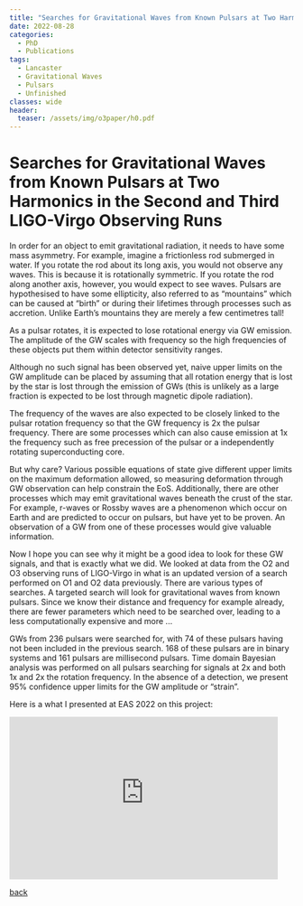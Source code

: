 ```yaml
---
title: "Searches for Gravitational Waves from Known Pulsars at Two Harmonics in the Second and Third LIGO-Virgo Observing Runs"
date: 2022-08-28
categories:
  - PhD
  - Publications
tags:
  - Lancaster
  - Gravitational Waves
  - Pulsars
  - Unfinished
classes: wide
header:
  teaser: /assets/img/o3paper/h0.pdf
---
```


# Searches for Gravitational Waves from Known Pulsars at Two Harmonics in the Second and Third LIGO-Virgo Observing Runs

In order for an object to emit gravitational radiation, it needs to have some mass asymmetry. For example, imagine a frictionless rod submerged in water. If you rotate the rod about its long axis, you would not observe any waves. This is because it is rotationally symmetric. If you rotate the rod along another axis, however, you would expect to see waves. Pulsars are hypothesised to have some ellipticity, also referred to as “mountains” which can be caused at “birth” or during their lifetimes through processes such as accretion. Unlike Earth’s mountains they are merely a few centimetres tall!

As a pulsar rotates, it is expected to lose rotational energy via GW emission. The amplitude of the GW scales with frequency so the high frequencies of these objects put them within detector sensitivity ranges. 

Although no such signal has been observed yet, naive upper limits on the GW amplitude can be placed by assuming that all rotation energy that is lost by the star is lost through the emission of GWs (this is unlikely as a large fraction is expected to be lost through magnetic dipole radiation).

The frequency of the waves are also expected to be closely linked to the pulsar rotation frequency so that the GW frequency is 2x the pulsar frequency. There are some processes which can also cause emission at 1x the frequency such as free precession of the pulsar or a independently rotating superconducting core. 

But why care? Various possible equations of state give different upper limits on the maximum deformation allowed, so measuring deformation through GW observation can help constrain the EoS. Additionally, there are other processes which may emit gravitational waves beneath the crust of the star. For example, r-waves or Rossby waves are a phenomenon which occur on Earth and are predicted to occur on pulsars, but have yet to be proven. An observation of a GW from one of these processes would give valuable information.

Now I hope you can see why it might be a good idea to look for these GW signals, and that is exactly what we did. We looked at data from the O2 and O3 observing runs of LIGO-Virgo in what is an updated version of a search performed on O1 and O2 data previously. There are various types of searches. A targeted search will look for gravitational waves from known pulsars. Since we know their distance and frequency for example already, there are fewer parameters which need to be searched over, leading to a less computationally expensive and more ... 

GWs from 236 pulsars were searched for, with 74 of these pulsars having not been included in the previous search. 168 of these pulsars are in binary systems and 161 pulsars are millisecond pulsars. Time domain Bayesian analysis was performed on all pulsars searching for signals at 2x and both 1x and 2x the rotation frequency. In the absence of a detection, we present 95% confidence upper limits for the GW amplitude or “strain”.

Here is a what I presented at EAS 2022 on this project:
<iframe src="https://livelancsac-my.sharepoint.com/personal/hewittal_lancaster_ac_uk/_layouts/15/Doc.aspx?sourcedoc={220bc4a5-a995-47d3-afa1-18c89968b745}&amp;action=embedview&amp;wdAr=1.7777777777777777" width="476px" height="288px" frameborder="0">This is an embedded <a target="_blank" href="https://office.com">Microsoft Office</a> presentation, powered by <a target="_blank" href="https://office.com/webapps">Office</a>.</iframe>

[back](https://alhewitt.github.io/)
